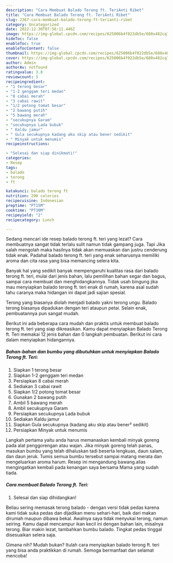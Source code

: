 ```yaml
---
description: "Cara Membuat Balado Terong ft. TeriAnti Ribet"
title: "Cara Membuat Balado Terong ft. TeriAnti Ribet"
slug: 2367-cara-membuat-balado-terong-ft-terianti-ribet
category: Uncategorized
date: 2022-12-30T07:56:11.446Z
image: https://img-global.cpcdn.com/recipes/625006b4f022db5e/680x482cq70/balado-terong-ft-teri-foto-resep-utama.jpg
hideToc: false
enableToc: true
enableTocContent: false
thumbnail: https://img-global.cpcdn.com/recipes/625006b4f022db5e/680x482cq70/balado-terong-ft-teri-foto-resep-utama.jpg
cover: https://img-global.cpcdn.com/recipes/625006b4f022db5e/680x482cq70/balado-terong-ft-teri-foto-resep-utama.jpg
author: Admin
authorAv: notfound
ratingvalue: 3.8
reviewcount: 3
recipeingredient:
- "1 terong besar"
- "1-2 genggam teri medan"
- "8 cabai merah"
- "3 cabai rawit"
- "1/2 potong tomat besar"
- "2 bawang putih"
- "5 bawang merah"
- "secukupnya Garam"
- "secukupnya Lada bubuk"
- " Kaldu jamur"
- " Gula secukupnya kadang aku skip atau bener sedikit"
- " Minyak untuk menumis"
recipeinstructions:

- "Selesai dan siap dinikmati!"
categories:
- Resep
tags:
- balado
- terong
- ft

katakunci: balado terong ft 
nutrition: 290 calories
recipecuisine: Indonesian
preptime: "PT15M"
cooktime: "PT30M"
recipeyield: "2"
recipecategory: Lunch

---
```



Sedang mencari ide resep balado terong ft. teri yang lezat? Cara membuatnya sangat tidak terlalu sulit namun tidak gampang juga. Tapi Jika salah mengolah maka hasilnya tidak akan memuaskan dan justru cenderung tidak enak. Padahal balado terong ft. teri yang enak seharusnya memiliki aroma dan cita rasa yang bisa memancing selera kita.


Banyak hal yang sedikit banyak mempengaruhi kualitas rasa dari balado terong ft. teri, mulai dari jenis bahan, lalu pemilihan bahan segar dan bagus, sampai cara membuat dan menghidangkannya. Tidak usah bingung jika mau menyiapkan balado terong ft. teri enak di rumah, karena asal sudah tahu caranya maka hidangan ini dapat jadi sajian spesial.

Terong yang biasanya diolah menjadi balado yakni terong ungu. Balado terong biasanya dipadukan dengan teri ataupun petai. Selain enak, pembuatannya pun sangat mudah.


Berikut ini ada beberapa cara mudah dan praktis untuk membuat balado terong ft. teri yang siap dikreasikan. Kamu dapat menyiapkan Balado Terong ft. Teri memakai 12 jenis bahan dan 0 langkah pembuatan. Berikut ini cara dalam menyiapkan hidangannya.

<!--inarticleads1-->

##### Bahan-bahan dan bumbu yang dibutuhkan untuk menyiapkan Balado Terong ft. Teri:

1. Siapkan 1 terong besar
1. Siapkan 1-2 genggam teri medan
1. Persiapkan 8 cabai merah
1. Sediakan 3 cabai rawit
1. Siapkan 1/2 potong tomat besar
1. Gunakan 2 bawang putih
1. Ambil 5 bawang merah
1. Ambil secukupnya Garam
1. Persiapkan secukupnya Lada bubuk
1. Sediakan  Kaldu jamur
1. Siapkan  Gula secukupnya (kadang aku skip atau bener² sedikit)
1. Persiapkan  Minyak untuk menumis


Langkah pertama yaitu anda harus memanaskan kembali minyak goreng pada alat penggorengan atau wajan. Jika minyak goreng telah panas, masukan bumbu yang telah dihaluskan tadi beserta lengkuas, daun salam, dan daun jeruk. Tumis semua bumbu tersebut sampai matang merata dan mengeluarkan aroma harum. Resep ini mengandung bawang.alias mengingatkan kembali pada kenangan saya bersama Mama yang sudah tiada. 

<!--inarticleads2-->

##### Cara membuat Balado Terong ft. Teri:


1. Selesai dan siap dihidangkan!

Beliau sering memasak terong balado - dengan versi tidak pedas karena kami tidak suka pedas dan dijadikan menu sehari-hari, baik dari makan dirumah maupun dibawa bekal. Awalnya saya tidak menyukai terong, namun seiring. Kamu dapat mencampur ikan kecil ini dengan bahan lain, misalnya terong. Biar makin lezat, tambahkan bumbu balado. Tingkat pedas tinggal disesuaikan selera saja. 

Gimana nih? Mudah bukan? Itulah cara menyiapkan balado terong ft. teri yang bisa anda praktikkan di rumah. Semoga bermanfaat dan selamat mencoba!

